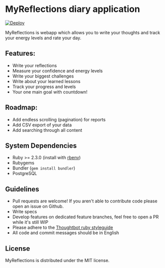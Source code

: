 # MyReflections diary application

[![Deploy](https://www.herokucdn.com/deploy/button.png)](https://heroku.com/deploy?template=https://github.com/ildarsafin/myreflections)

MyReflections is webapp which allows you to write your thoughts and track your energy levels and rate your day.

Features:
---------
- Write your reflections
- Measure your confidence and energy levels
- Write your biggest challenges
- Write about your learned lessons
- Track your progress and levels
- Your one main goal with countdown!

Roadmap:
---------
- Add endless scrolling (pagination) for reports
- Add CSV export of your data
- Add searching through all content

System Dependencies
-------------------

- Ruby >= 2.3.0 (install with [rbenv](https://github.com/sstephenson/rbenv))
- Rubygems
- Bundler (`gem install bundler`)
- PostgreSQL

Guidelines
----------
- Pull requests are welcome! If you aren't able to contribute code please open an issue on Github.
- Write specs
- Develop features on dedicated feature branches, feel free to open a PR while it's still WIP
- Please adhere to the [Thoughtbot ruby styleguide](https://github.com/thoughtbot/guides/tree/master/style#ruby)
- All code and commit messages should be in English

License
-------
MyReflections is distributed under the MIT license.
